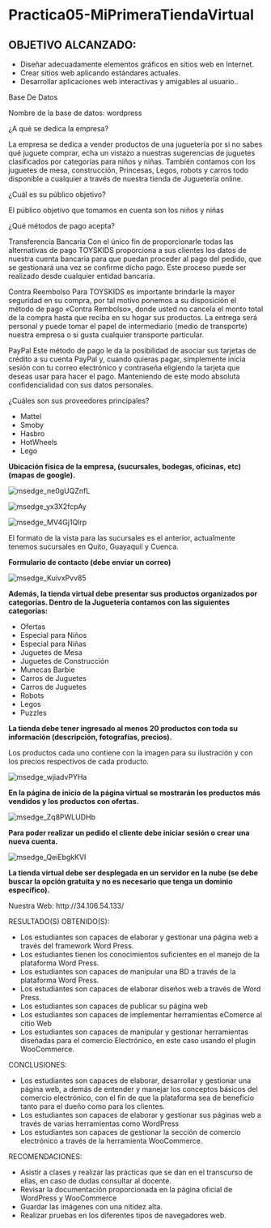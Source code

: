 # Practica05-MiPrimeraTiendaVirtual
<h2>OBJETIVO ALCANZADO:</h2>
 <ul>
  <li>Diseñar adecuadamente elementos gráficos en sitios web en Internet.</li>
  <li>Crear sitios web aplicando estándares actuales. </li>
  <li>Desarrollar aplicaciones web interactivas y amigables al usuario..</li>
 </ul>

 
 <p>Base De Datos</p>
 <p>Nombre de la base de datos: wordpress</p>

 <p>¿A qué se dedica la empresa?</p>
 <p>La empresa se dedica a vender productos de una juguetería por si no sabes qué juguete comprar, echa un vistazo a nuestras sugerencias de juguetes clasificados por categorías para niños y niñas. También contamos con los juguetes de mesa, construcción, Princesas, Legos, robots y carros todo disponible a cualquier a través de nuestra tienda de Juguetería online.</p>
 <p>¿Cuál es su público objetivo? </p>
 <p>El público objetivo que tomamos en cuenta son los niños y niñas </p>
 <p>¿Qué métodos de pago acepta?</p>
 <p>Transferencia Bancaria
Con el único fin de proporcionarle todas las alternativas de pago TOYSKIDS proporciona a sus clientes los datos de nuestra cuenta bancaria para que puedan proceder al pago del pedido, que se gestionará una vez se confirme dicho pago. Este proceso puede ser realizado desde cualquier entidad bancaria.</p>
 <p>Contra Reembolso
Para TOYSKIDS es importante brindarle la mayor seguridad en su compra, por tal motivo ponemos a su disposición el método de pago «Contra Rembolso», donde usted no cancela el monto total de la compra hasta que reciba en su hogar sus productos. La entrega será personal y puede tomar el papel de intermediario (medio de transporte) nuestra empresa o si gusta cualquier transporte particular.</p>
 <p>PayPal
Este método de pago le da la posibilidad de asociar sus tarjetas de crédito a su cuenta PayPal y, cuando quieras pagar, simplemente inicia sesión con tu correo electrónico y contraseña eligiendo la tarjeta que deseas usar para hacer el pago. Manteniendo de este modo absoluta confidencialidad con sus datos personales.</p>
 <p>¿Cuáles son sus proveedores principales? </p>
 <ul>
  <li>Mattel</li>
  <li> Smoby</li>
  <li> Hasbro</li>
  <li>HotWheels</li>
  <li>Lego </li>
 </ul>
 <p><b>Ubicación física de la empresa, (sucursales, bodegas, oficinas, etc) (mapas de google).</b></p>
 
 ![msedge_ne0gUQZnfL](https://user-images.githubusercontent.com/51842123/85250943-9bd99280-b41d-11ea-8132-55d7fa5e3616.png)
 
 ![msedge_yx3X2fcpAy](https://user-images.githubusercontent.com/51842123/85251015-cdeaf480-b41d-11ea-8530-fa68df943a30.png)
 
 ![msedge_MV4Gj1Qlrp](https://user-images.githubusercontent.com/51842123/85251065-f2df6780-b41d-11ea-977f-68c8b0813050.png)
 
 <p>El formato de la vista para las sucursales es el anterior, actualmente tenemos sucursales en Quito, Guayaquil y Cuenca.</p>
 
 <p><b>Formulario de contacto (debe enviar un correo)</b></p>
 
 ![msedge_KuivxPvv85](https://user-images.githubusercontent.com/51842123/85251151-2de19b00-b41e-11ea-93e8-88f112ac1732.jpg)
 
 <p><b>Además, la tienda virtual debe presentar sus productos organizados por categorías. Dentro de la Juguetería contamos con las siguientes categorías:</b></p>
<ul>
  <li>Ofertas</li>
  <li>Especial para Niños</li>
  <li>Especial para Niñas</li>
  <li>Juguetes de Mesa</li>
  <li>Juguetes de Construcción</li>
  <li>Munecas Barbie</li>
  <li>Carros de Juguetes</li>
  <li>Carros de Juguetes</li>
  <li>Robots</li>
  <li>Legos</li>
  <li>Puzzles</li>
 </ul>
 <p><b>La tienda debe tener ingresado al menos 20 productos con toda su información (descripción, fotografías, precios).</b></p>
 <p>Los productos cada uno contiene con la imagen para su ilustración y con los precios respectivos de cada producto.</p>
 
 ![msedge_wjiadvPYHa](https://user-images.githubusercontent.com/51842123/85250774-27065880-b41d-11ea-94fc-bcb9c2cc83e8.png)
 
 <p><b>En la página de inicio de la página virtual se mostrarán los productos más vendidos y los productos con ofertas. </b></p>
 
 ![msedge_Zq8PWLUDHb](https://user-images.githubusercontent.com/51842123/85251313-a183a800-b41e-11ea-9614-adaab3533ef8.png)
 
 <p><b>Para poder realizar un pedido el cliente debe iniciar sesión o crear una nueva cuenta.</b></p>
 
 ![msedge_QeiEbgkKVI](https://user-images.githubusercontent.com/51842123/85250882-6a60c700-b41d-11ea-9e2c-e83b818bae0c.png)
 
 <p><b>La tienda virtual debe ser desplegada en un servidor en la nube (se debe buscar la opción gratuita y no es necesario que tenga un dominio específico).</b></p>
<p>Nuestra Web: http://34.106.54.133/</p> 
 <p>RESULTADO(S) OBTENIDO(S): </p>
  <ul>
  <li>Los estudiantes son capaces de elaborar y gestionar una página web a través del framework Word Press.</li>
  <li>Los estudiantes tienen los conocimientos suficientes en el manejo de la plataforma Word Press.</li>
  <li>Los estudiantes son capaces de manipular una BD a través de la plataforma Word Press.</li>
  <li>Los estudiantes son capaces de elaborar diseños web a través de Word Press.</li>
  <li>Los estudiantes son capaces de publicar su página web</li>
  <li>Los estudiantes son capaces de implementar herramientas eComerce al citio Web</li>
  <li>Los estudiantes son capaces de manipular y gestionar herramientas diseñadas para el comercio Electrónico, en este caso usando el     plugin WooCommerce. </li>
 </ul>
 <p>CONCLUSIONES:</p>
  <ul>
  <li>Los estudiantes son capaces de elaborar, desarrollar y gestionar una página web, a demás de entender y manejar los conceptos básicos del comercio electrónico, con el fin de que la plataforma sea de beneficio tanto para el dueño como para los clientes.</li>
  <li>Los estudiantes son capaces de elaborar y gestionar sus páginas web a través de varias herramientas como WordPress </li>
  <li>Los estudiantes son capaces de gestionar la sección de comercio electrónico a través de la herramienta WooCommerce.</li>
 </ul>
 <p>RECOMENDACIONES:</p>
  <ul>
  <li>Asistir a clases y realizar las prácticas que se dan en el transcurso de ellas, en caso de dudas consultar al docente.</li>
  <li>Revisar la documentación proporcionada en la página oficial de WordPress y WooCommerce</li>
  <li>Guardar las imágenes con una nitidez alta.</li>
 <li>Realizar pruebas en los diferentes tipos de navegadores web.</li>
 </ul>
 
 


